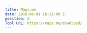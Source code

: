 ```yaml
---
title: Maps.me
date: 2018-06-01 16:31:00 Z
position: 5
Tool URL: https://maps.me/download/
---
```


